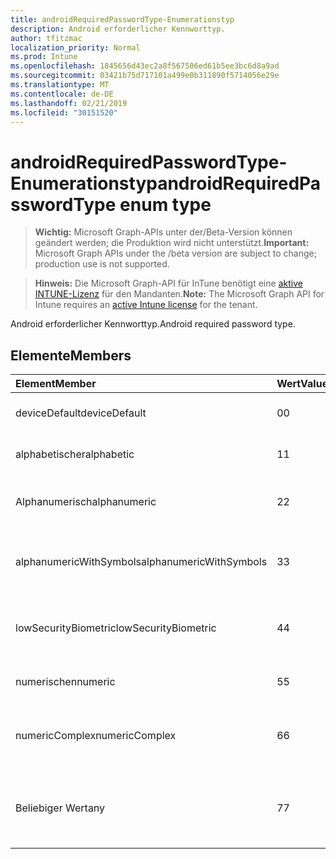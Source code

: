 ```yaml
---
title: androidRequiredPasswordType-Enumerationstyp
description: Android erforderlicher Kennworttyp.
author: tfitzmac
localization_priority: Normal
ms.prod: Intune
ms.openlocfilehash: 1845656d43ec2a8f567506ed61b5ee3bc6d8a9ad
ms.sourcegitcommit: 03421b75d717101a499e0b311890f5714056e29e
ms.translationtype: MT
ms.contentlocale: de-DE
ms.lasthandoff: 02/21/2019
ms.locfileid: "30151520"
---
```

# <a name="androidrequiredpasswordtype-enum-type"></a><span data-ttu-id="dd2b6-103">androidRequiredPasswordType-Enumerationstyp</span><span class="sxs-lookup"><span data-stu-id="dd2b6-103">androidRequiredPasswordType enum type</span></span>

> <span data-ttu-id="dd2b6-104">**Wichtig:** Microsoft Graph-APIs unter der/Beta-Version können geändert werden; die Produktion wird nicht unterstützt.</span><span class="sxs-lookup"><span data-stu-id="dd2b6-104">**Important:** Microsoft Graph APIs under the /beta version are subject to change; production use is not supported.</span></span>

> <span data-ttu-id="dd2b6-105">**Hinweis:** Die Microsoft Graph-API für InTune benötigt eine [aktive INTUNE-Lizenz](https://go.microsoft.com/fwlink/?linkid=839381) für den Mandanten.</span><span class="sxs-lookup"><span data-stu-id="dd2b6-105">**Note:** The Microsoft Graph API for Intune requires an [active Intune license](https://go.microsoft.com/fwlink/?linkid=839381) for the tenant.</span></span>

<span data-ttu-id="dd2b6-106">Android erforderlicher Kennworttyp.</span><span class="sxs-lookup"><span data-stu-id="dd2b6-106">Android required password type.</span></span>

## <a name="members"></a><span data-ttu-id="dd2b6-107">Elemente</span><span class="sxs-lookup"><span data-stu-id="dd2b6-107">Members</span></span>
|<span data-ttu-id="dd2b6-108">Element</span><span class="sxs-lookup"><span data-stu-id="dd2b6-108">Member</span></span>|<span data-ttu-id="dd2b6-109">Wert</span><span class="sxs-lookup"><span data-stu-id="dd2b6-109">Value</span></span>|<span data-ttu-id="dd2b6-110">Beschreibung</span><span class="sxs-lookup"><span data-stu-id="dd2b6-110">Description</span></span>|
|:---|:---|:---|
|<span data-ttu-id="dd2b6-111">deviceDefault</span><span class="sxs-lookup"><span data-stu-id="dd2b6-111">deviceDefault</span></span>|<span data-ttu-id="dd2b6-112">0</span><span class="sxs-lookup"><span data-stu-id="dd2b6-112">0</span></span>|<span data-ttu-id="dd2b6-113">Geräte-Standardwert, keine Absicht.</span><span class="sxs-lookup"><span data-stu-id="dd2b6-113">Device default value, no intent.</span></span>|
|<span data-ttu-id="dd2b6-114">alphabetischer</span><span class="sxs-lookup"><span data-stu-id="dd2b6-114">alphabetic</span></span>|<span data-ttu-id="dd2b6-115">1</span><span class="sxs-lookup"><span data-stu-id="dd2b6-115">1</span></span>|<span data-ttu-id="dd2b6-116">Alphabetisches Kennwort erforderlich.</span><span class="sxs-lookup"><span data-stu-id="dd2b6-116">Alphabetic password required.</span></span>|
|<span data-ttu-id="dd2b6-117">Alphanumerisch</span><span class="sxs-lookup"><span data-stu-id="dd2b6-117">alphanumeric</span></span>|<span data-ttu-id="dd2b6-118">2</span><span class="sxs-lookup"><span data-stu-id="dd2b6-118">2</span></span>|<span data-ttu-id="dd2b6-119">Alphanumerisches Kennwort erforderlich.</span><span class="sxs-lookup"><span data-stu-id="dd2b6-119">Alphanumeric password required.</span></span>|
|<span data-ttu-id="dd2b6-120">alphanumericWithSymbols</span><span class="sxs-lookup"><span data-stu-id="dd2b6-120">alphanumericWithSymbols</span></span>|<span data-ttu-id="dd2b6-121">3</span><span class="sxs-lookup"><span data-stu-id="dd2b6-121">3</span></span>|<span data-ttu-id="dd2b6-122">Alphanumerisch mit Symbol Kennwort erforderlich.</span><span class="sxs-lookup"><span data-stu-id="dd2b6-122">Alphanumeric with symbols password required.</span></span>|
|<span data-ttu-id="dd2b6-123">lowSecurityBiometric</span><span class="sxs-lookup"><span data-stu-id="dd2b6-123">lowSecurityBiometric</span></span>|<span data-ttu-id="dd2b6-124">4</span><span class="sxs-lookup"><span data-stu-id="dd2b6-124">4</span></span>|<span data-ttu-id="dd2b6-125">Niedriges Biometrie-basiertes Kennwort erforderlich.</span><span class="sxs-lookup"><span data-stu-id="dd2b6-125">Low security biometrics based password required.</span></span>|
|<span data-ttu-id="dd2b6-126">numerischen</span><span class="sxs-lookup"><span data-stu-id="dd2b6-126">numeric</span></span>|<span data-ttu-id="dd2b6-127">5</span><span class="sxs-lookup"><span data-stu-id="dd2b6-127">5</span></span>|<span data-ttu-id="dd2b6-128">Numerisches Kennwort erforderlich.</span><span class="sxs-lookup"><span data-stu-id="dd2b6-128">Numeric password required.</span></span>|
|<span data-ttu-id="dd2b6-129">numericComplex</span><span class="sxs-lookup"><span data-stu-id="dd2b6-129">numericComplex</span></span>|<span data-ttu-id="dd2b6-130">6</span><span class="sxs-lookup"><span data-stu-id="dd2b6-130">6</span></span>|<span data-ttu-id="dd2b6-131">Numerisches komplexes Kennwort erforderlich.</span><span class="sxs-lookup"><span data-stu-id="dd2b6-131">Numeric complex password required.</span></span>|
|<span data-ttu-id="dd2b6-132">Beliebiger Wert</span><span class="sxs-lookup"><span data-stu-id="dd2b6-132">any</span></span>|<span data-ttu-id="dd2b6-133">7</span><span class="sxs-lookup"><span data-stu-id="dd2b6-133">7</span></span>|<span data-ttu-id="dd2b6-134">Ein Kennwort oder Muster ist erforderlich, und alle sind akzeptabel.</span><span class="sxs-lookup"><span data-stu-id="dd2b6-134">A password or pattern is required, and any is acceptable.</span></span>|




